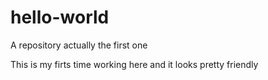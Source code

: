 # hello-world
A repository actually the first one



This is my firts time working here and it looks pretty friendly 
